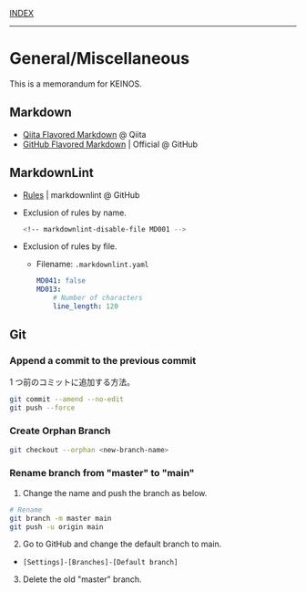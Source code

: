 [INDEX](../)

---

# General/Miscellaneous

This is a memorandum for KEINOS.

## Markdown

- [Qiita Flavored Markdown](https://qiita.com/Qiita/items/c686397e4a0f4f11683d) @ Qiita
- [GitHub Flavored Markdown](https://github.github.com/gfm/) | Official @ GitHub

## MarkdownLint

- [Rules](https://github.com/DavidAnson/markdownlint/blob/main/doc/Rules.md) | markdownlint @ GitHub
- Exclusion of rules by name.

  ```bash
  <!-- markdownlint-disable-file MD001 -->
  ```

- Exclusion of rules by file.
  - Filename: `.markdownlint.yaml`

    ```yaml
    MD041: false
    MD013:
        # Number of characters
        line_length: 120
    ```

## Git

### Append a commit to the previous commit

1 つ前のコミットに追加する方法。

```bash
git commit --amend --no-edit
git push --force
```

### Create Orphan Branch

```bash
git checkout --orphan <new-branch-name>
```

### Rename branch from "master" to "main"

1. Change the name and push the branch as below.

  ```bash
  # Rename
  git branch -m master main
  git push -u origin main
  ```

2. Go to GitHub and change the default branch to main.

  * `[Settings]-[Branches]-[Default branch]`

3. Delete the old "master" branch.
